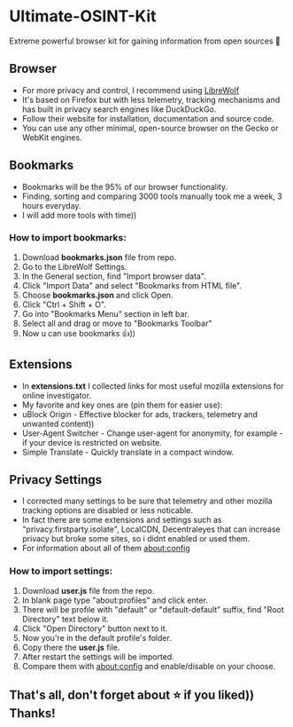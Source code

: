 # Ultimate-OSINT-Kit
Extreme powerful browser kit for gaining information from open sources 🔎

## Browser
* For more privacy and control, I recommend using [LibreWolf](https://librewolf.net)
* It's based on Firefox but with less telemetry, tracking mechanisms and has built in privacy search engines like DuckDuckGo.
* Follow their website for installation, documentation and source code.
* You can use any other minimal, open-source browser on the Gecko or WebKit engines.

## Bookmarks
* Bookmarks will be the 95% of our browser functionality.
* Finding, sorting and comparing 3000 tools manually took me a week, 3 hours everyday.
* I will add more tools with time))
  
### How to import bookmarks:
1. Download **bookmarks.json** file from repo.
2. Go to the LibreWolf Settings.
3. In the General section, find "Import browser data".
4. Click "Import Data" and select "Bookmarks from HTML file".
5. Choose **bookmarks.json** and click Open.
6. Click "Ctrl + Shift + O".
7. Go into "Bookmarks Menu" section in left bar.
8. Select all and drag or move to "Bookmarks Toolbar"
9. Now u can use bookmarks 👍))

## Extensions
* In **extensions.txt** I collected links for most useful mozilla extensions for online investigator.
* My favorite and key ones are (pin them for easier use):
* uBlock Origin - Effective blocker for ads, trackers, telemetry and unwanted content))
* User-Agent Switcher - Change user-agent for anonymity, for example - if your device is restricted on website.
* Simple Translate - Quickly translate in a compact window.

## Privacy Settings
* I corrected many settings to be sure that telemetry and other mozilla tracking options are disabled or less noticable.
* In fact there are some extensions and settings such as "privacy.firstparty.isolate", LocalCDN, Decentraleyes that can increase privacy but broke some sites, so i didnt enabled or used them.
* For information about all of them [about:config](https://kb.mozillazine.org/About:config_entries)

### How to import settings:
1. Download **user.js** file from the repo.
2. In blank page type "about:profiles" and click enter.
3. There will be profile with "default" or "default-default" suffix, find "Root Directory" text below it.
4. Click "Open Directory" button next to it.
5. Now you're in the default profile's folder.
6. Copy there the **user.js** file.
7. After restart the settings will be imported.
8. Compare them with [about:config](https://kb.mozillazine.org/About:config_entries) and enable/disable on your choose.

## **That's all, don't forget about ⭐ if you liked)) Thanks!**
